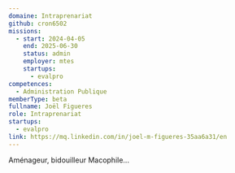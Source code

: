 ```yaml
---
domaine: Intraprenariat
github: cron6502
missions:
  - start: 2024-04-05
    end: 2025-06-30
    status: admin
    employer: mtes
    startups:
      - evalpro
competences:
  - Administration Publique
memberType: beta
fullname: Joël Figueres
role: Intraprenariat
startups:
  - evalpro
link: https://mq.linkedin.com/in/joel-m-figueres-35aa6a31/en
---
```

Aménageur, bidouilleur Macophile...